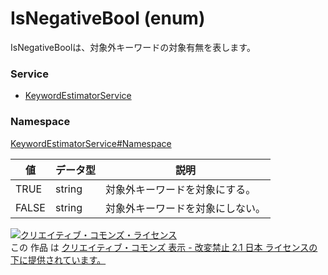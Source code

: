 # IsNegativeBool (enum)
IsNegativeBoolは、対象外キーワードの対象有無を表します。
### Service
+ [KeywordEstimatorService](../../services/KeywordEstimatorService.md)

### Namespace
[KeywordEstimatorService#Namespace](../../services/KeywordEstimatorService.md#namespace)

| 値 | データ型 | 説明 |
|---|---|---|
| TRUE| string| 対象外キーワードを対象にする。 |
| FALSE| string| 対象外キーワードを対象にしない。 |

<a rel="license" href="http://creativecommons.org/licenses/by-nd/2.1/jp/"><img alt="クリエイティブ・コモンズ・ライセンス" style="border-width:0" src="https://i.creativecommons.org/l/by-nd/2.1/jp/88x31.png" /></a><br />この 作品 は <a rel="license" href="http://creativecommons.org/licenses/by-nd/2.1/jp/">クリエイティブ・コモンズ 表示 - 改変禁止 2.1 日本 ライセンスの下に提供されています。</a>
